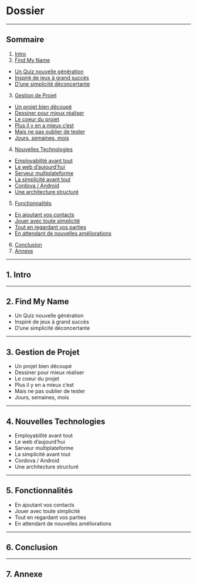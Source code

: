 # Dossier

------------
## Sommaire

1. [Intro](#Intro) 
2. [Find My Name](#FNM) 
* [Un Quiz nouvelle génération](#Quiz)
* [Inspiré de jeux à grand succès](#Inspiré)
* [D’une simplicité déconcertante](#règles)
3. [Gestion de Projet](#G) 
* [Un projet bien découpé](#général)
* [Dessiner pour mieux réaliser](#dessiner)
* [Le coeur du projet](#coeur)
* [Plus il y en a mieux c’est](#plus)
* [Mais ne pas oublier de tester](#test)
* [Jours, semaines, mois](#metho)
4. [Nouvelles Technologies](#N) 
* [Employabilité avant tout](#employable)
* [Le web d’aujourd’hui](#angular)
* [Serveur multiplateforme](#webapi)
* [La simplicité avant tout](#orm)
* [Cordova / Android](#archi)
* [Une architecture structuré](#archi)
5. [Fonctionnalités](#FC) 
* [En ajoutant vos contacts](#contact)
* [Jouer avec toute simplicité](#jouer)
* [Tout en regardant vos parties](#parties)
* [En attendant de nouvelles améliorations](#autres)
6. [Conclusion](#C) 
7. [Annexe](#A) 

------------
## 1. Intro <a id="Intro"></a>

------------
## 2. Find My Name <a id="FMN"></a>

* Un Quiz nouvelle génération <a id="Quiz"></a>
* Inspiré de jeux à grand succès <a id="Inspiré"></a>
* D’une simplicité déconcertante <a id="règles"></a>

------------
## 3. Gestion de Projet <a id="G"></a>

* Un projet bien découpé <a id="général"></a>
* Dessiner pour mieux réaliser <a id="dessiner"></a>
* Le coeur du projet <a id="coeur"></a>
* Plus il y en a mieux c’est <a id="plus"></a>
* Mais ne pas oublier de tester <a id="test"></a>
* Jours, semaines, mois <a id="metho"></a>

------------
## 4. Nouvelles Technologies <a id="N"></a>

* Employabilité avant tout <a id="employable"></a>
* Le web d’aujourd’hui <a id="angular"></a>
* Serveur multiplateforme <a id="webapi"></a>
* La simplicité avant tout <a id="orm"></a>
* Cordova / Android <a id="android"></a>
* Une architecture structuré <a id="archi"></a>

------------
## 5. Fonctionnalités <a id="FC"></a>

* En ajoutant vos contacts <a id="contact"></a>
* Jouer avec toute simplicité <a id="jouer"></a>
* Tout en regardant vos parties <a id="parties"></a>
* En attendant de nouvelles améliorations <a id="autres"></a>

------------
## 6. Conclusion <a id="C"></a>


------------
## 7. Annexe <a id="A"></a>

